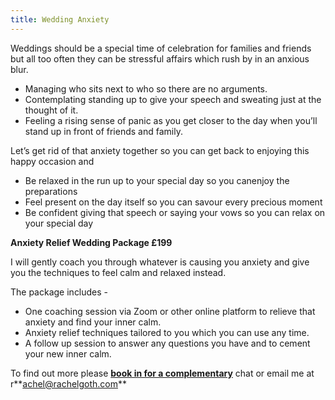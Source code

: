 ```yaml
---
title: Wedding Anxiety
---
```

Weddings should be a special time of celebration for families and friends but all too often they can be stressful affairs which rush by in an anxious blur. 

* Managing who sits next to who so there are no arguments.
* Contemplating standing up to give your speech and sweating just at the thought of it.
* Feeling a rising sense of panic as you get closer to the day when you’ll stand up in front of friends and family.

Let’s get rid of that anxiety together so you can get back to enjoying this happy occasion and 

* Be relaxed in the run up to your special day so you canenjoy the preparations
* Feel present on the day itself so you can savour every precious moment
* Be confident giving that speech or saying your vows so you can relax on your special day

**Anxiety Relief Wedding Package £199**

I will gently coach you through whatever is causing you anxiety and give you the techniques to feel calm and relaxed instead. 

The package includes -

* One coaching session via Zoom or other online platform to relieve that anxiety and find your inner calm.
* Anxiety relief techniques tailored to you which you can use any time.
* A follow up session to answer any questions you have and to cement your new inner calm.

To find out more please **[book in for a complementary](https://outlook.office.com/bookwithme/user/850c9bd35f4d427da3e158953ed9bbf5%40prioritymindmanagement.com/meetingtype/slauDavRXUi3dvW0VQ3Fiw2?anonymous)** chat or email me at r**[achel@rachelgoth.com](mailto:Rachel@rachelgoth.com)**
